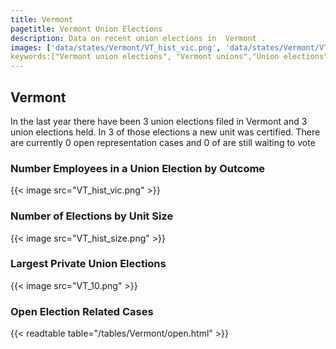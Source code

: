 ```yaml
---
title: Vermont
pagetitle: Vermont Union Elections
description: Data on recent union elections in  Vermont .
images: ['data/states/Vermont/VT_hist_vic.png', 'data/states/Vermont/VT_hist_size.png', 'data/states/Vermont/VT_10.png']
keywords:["Vermont union elections", "Vermont unions","Union elections"]
---
```

##  Vermont

In the last year there have been 3 union elections filed in Vermont and 3 union elections held. In 3 of those elections a new unit was certified. There are currently 0 open representation cases and 0 of are still waiting to vote

### Number Employees in a Union Election by Outcome
{{< image src="VT_hist_vic.png" >}}

### Number of Elections by Unit Size
{{< image src="VT_hist_size.png" >}}

### Largest Private Union Elections
{{< image src="VT_10.png" >}}

### Open Election Related Cases
{{< readtable table="/tables/Vermont/open.html" >}}

